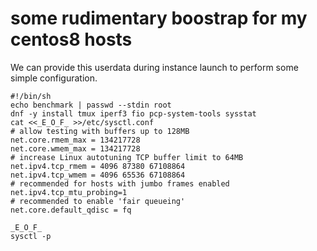 # some rudimentary boostrap for my centos8 hosts

We can provide this userdata during instance launch to perform some simple configuration.

```
#!/bin/sh
echo benchmark | passwd --stdin root
dnf -y install tmux iperf3 fio pcp-system-tools sysstat
cat <<_E_O_F_ >>/etc/sysctl.conf
# allow testing with buffers up to 128MB
net.core.rmem_max = 134217728 
net.core.wmem_max = 134217728 
# increase Linux autotuning TCP buffer limit to 64MB
net.ipv4.tcp_rmem = 4096 87380 67108864
net.ipv4.tcp_wmem = 4096 65536 67108864
# recommended for hosts with jumbo frames enabled
net.ipv4.tcp_mtu_probing=1
# recommended to enable 'fair queueing'
net.core.default_qdisc = fq

_E_O_F_
sysctl -p
```
